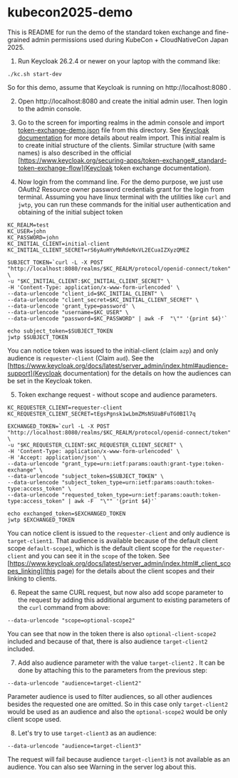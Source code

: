 # kubecon2025-demo

This is README for run the demo of the standard token exchange and fine-grained admin permissions used during KubeCon + CloudNativeCon Japan 2025.

1) Run Keycloak 26.2.4 or newer on your laptop with the command like:

```
./kc.sh start-dev
```

So for this demo, assume that Keycloak is running on http://localhost:8080 .

2) Open http://localhost:8080 and create the initial admin user. Then login to the admin console.

3) Go to the screen for importing realms in the admin console and import [token-exchange-demo.json](token-exchange-demo.json) file from this directory. See [Keycloak documentation](https://www.keycloak.org/server/importExport#_importing_and_exporting_by_using_the_admin_console) for more details about realm import. This initial realm is to create initial structure of the clients. Similar structure (with same names) is also described in the official [https://www.keycloak.org/securing-apps/token-exchange#_standard-token-exchange-flow](Keycloak token exchange documentation).

4) Now login from the command line. For the demo purpose, we just use OAuth2 Resource owner password credentials grant for the login from terminal. Assuming you have linux terminal with the utilities like `curl` and `jwtp`, you can run these commands for the initial user authentication and obtaining of the initial subject token

```
KC_REALM=test
KC_USER=john
KC_PASSWORD=john
KC_INITIAL_CLIENT=initial-client
KC_INITIAL_CLIENT_SECRET=rS6yAuHYyMmRdeNxVL2ECuaIZXyzQMEZ

SUBJECT_TOKEN=`curl -L -X POST "http://localhost:8080/realms/$KC_REALM/protocol/openid-connect/token" \
-u "$KC_INITIAL_CLIENT:$KC_INITIAL_CLIENT_SECRET" \
-H 'Content-Type: application/x-www-form-urlencoded' \
--data-urlencode "client_id=$KC_INITIAL_CLIENT" \
--data-urlencode "client_secret=$KC_INITIAL_CLIENT_SECRET" \
--data-urlencode 'grant_type=password' \
--data-urlencode "username=$KC_USER" \
--data-urlencode "password=$KC_PASSWORD" | awk -F  "\"" '{print $4}'`

echo subject_token=$SUBJECT_TOKEN
jwtp $SUBJECT_TOKEN
```

You can notice token was issued to the initial-client (claim `azp`) and only audience is `requester-client` (Claim `aud`). See the [https://www.keycloak.org/docs/latest/server_admin/index.html#audience-support](Keycloak documentation) for the details on how the audiences can be set in the Keycloak token.

5) Token exchange request - without scope and audience parameters. 

```
KC_REQUESTER_CLIENT=requester-client
KC_REQUESTER_CLIENT_SECRET=tEgsPgnsk1wLbmZMsNSUaBFuTG0BIl7q

EXCHANGED_TOKEN=`curl -L -X POST "http://localhost:8080/realms/$KC_REALM/protocol/openid-connect/token" \
-u "$KC_REQUESTER_CLIENT:$KC_REQUESTER_CLIENT_SECRET" \
-H 'Content-Type: application/x-www-form-urlencoded' \
-H 'Accept: application/json' \
--data-urlencode "grant_type=urn:ietf:params:oauth:grant-type:token-exchange" \
--data-urlencode "subject_token=$SUBJECT_TOKEN" \
--data-urlencode "subject_token_type=urn:ietf:params:oauth:token-type:access_token" \
--data-urlencode "requested_token_type=urn:ietf:params:oauth:token-type:access_token" | awk -F  "\"" '{print $4}'`

echo exchanged_token=$EXCHANGED_TOKEN
jwtp $EXCHANGED_TOKEN
```

You can notice client is issued to the `requester-client` and only audience is `target-client1`. That audience is available because of the default client scope `default-scope1`, which is the default client scope for the `requester-client` and you can see it in the `scope` of the token. See [https://www.keycloak.org/docs/latest/server_admin/index.html#_client_scopes_linking](this page) for the details about the client scopes and their linking to clients.



6) Repeat the same CURL request, but now also add scope parameter to the request by adding this additional argument to existing parameters of the `curl` command from above:
```
--data-urlencode "scope=optional-scope2"
```

You can see that now in the token there is also `optional-client-scope2` included and because of that, there is also audience `target-client2` included.


7) Add also audience parameter with the value `target-client2` . It can be done by attaching this to the parameters from the previous step:
```
--data-urlencode "audience=target-client2"
```

Parameter audience is used to filter audiences, so all other audiences besides the requested one are omitted. So in this case only `target-client2` would be used as an audience and also the `optional-scope2` would be only client scope used.

8) Let's try to use `target-client3` as an audience:
```
--data-urlencode "audience=target-client3"
```

The request will fail because audience `target-client3` is not available as an audience. You can also see Warning in the server log about this.


